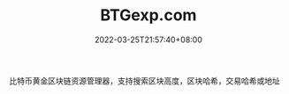 ﻿---
weight: 
title: "BTGexp.com"
description: "比特币黄金区块链资源管理器，支持搜索区块高度，区块哈希，交易哈希或地址"
date: 2022-03-25T21:57:40+08:00
lastmod: 2022-03-25T16:45:40+08:00
draft: false
authors: ["Metabd"]
featuredImage: "btgexp-com.png"
link: ""
tags: ["区块链浏览器","BTGexp.com"]
categories: ["navigation"]
navigation: ["区块链浏览器"]
lightgallery: true
toc: true
pinned: false
recommend: false
recommend1: false
---
比特币黄金区块链资源管理器，支持搜索区块高度，区块哈希，交易哈希或地址
